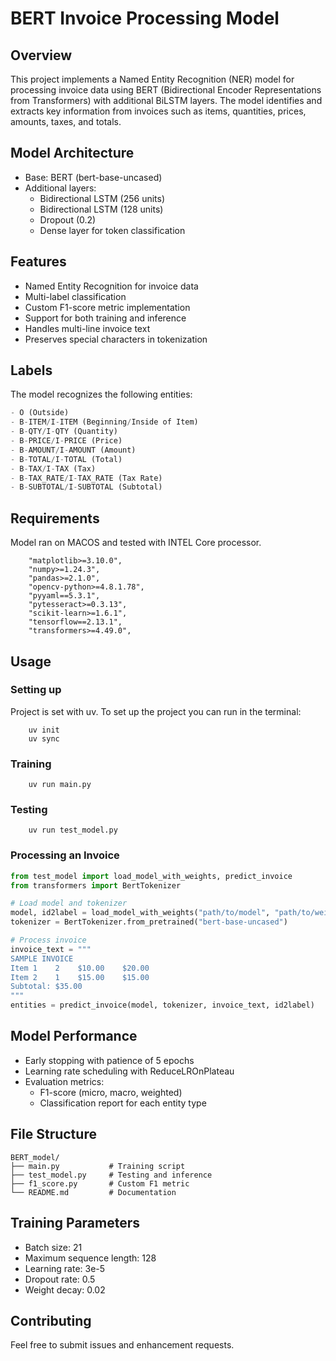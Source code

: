 # BERT Invoice Processing Model

## Overview
This project implements a Named Entity Recognition (NER) model for processing invoice data using BERT (Bidirectional Encoder Representations from Transformers) with additional BiLSTM layers. The model identifies and extracts key information from invoices such as items, quantities, prices, amounts, taxes, and totals.

## Model Architecture
- Base: BERT (bert-base-uncased)
- Additional layers:
  - Bidirectional LSTM (256 units)
  - Bidirectional LSTM (128 units)
  - Dropout (0.2)
  - Dense layer for token classification

## Features
- Named Entity Recognition for invoice data
- Multi-label classification
- Custom F1-score metric implementation
- Support for both training and inference
- Handles multi-line invoice text
- Preserves special characters in tokenization

## Labels
The model recognizes the following entities:
```python
- O (Outside)
- B-ITEM/I-ITEM (Beginning/Inside of Item)
- B-QTY/I-QTY (Quantity)
- B-PRICE/I-PRICE (Price)
- B-AMOUNT/I-AMOUNT (Amount)
- B-TOTAL/I-TOTAL (Total)
- B-TAX/I-TAX (Tax)
- B-TAX_RATE/I-TAX_RATE (Tax Rate)
- B-SUBTOTAL/I-SUBTOTAL (Subtotal)
```

## Requirements
Model ran on MACOS and tested with INTEL Core processor.
```
    "matplotlib>=3.10.0",
    "numpy>=1.24.3",
    "pandas>=2.1.0",
    "opencv-python>=4.8.1.78",
    "pyyaml==5.3.1",
    "pytesseract>=0.3.13",
    "scikit-learn>=1.6.1",
    "tensorflow==2.13.1",
    "transformers>=4.49.0",
```

## Usage

### Setting up
Project is set with uv. To set up the project you can run in the terminal:
``` 
    uv init
    uv sync
```

### Training
```
    uv run main.py
```

### Testing
```
    uv run test_model.py
```


### Processing an Invoice
```python
from test_model import load_model_with_weights, predict_invoice
from transformers import BertTokenizer

# Load model and tokenizer
model, id2label = load_model_with_weights("path/to/model", "path/to/weights")
tokenizer = BertTokenizer.from_pretrained("bert-base-uncased")

# Process invoice
invoice_text = """
SAMPLE INVOICE
Item 1    2    $10.00    $20.00
Item 2    1    $15.00    $15.00
Subtotal: $35.00
"""
entities = predict_invoice(model, tokenizer, invoice_text, id2label)
```

## Model Performance
- Early stopping with patience of 5 epochs
- Learning rate scheduling with ReduceLROnPlateau
- Evaluation metrics:
  - F1-score (micro, macro, weighted)
  - Classification report for each entity type

## File Structure
```
BERT_model/
├── main.py           # Training script
├── test_model.py     # Testing and inference
├── f1_score.py       # Custom F1 metric
└── README.md         # Documentation
```

## Training Parameters
- Batch size: 21
- Maximum sequence length: 128
- Learning rate: 3e-5
- Dropout rate: 0.5
- Weight decay: 0.02

## Contributing
Feel free to submit issues and enhancement requests.

